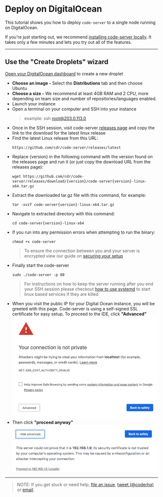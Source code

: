 # Deploy on DigitalOcean

This tutorial shows you how to deploy `code-server` to a single node running on DigitalOcean.

If you're just starting out, we recommend [installing code-server locally](../../self-hosted/index.md). It takes only a few minutes and lets you try out all of the features.

---

## Use the "Create Droplets" wizard

[Open your DigitalOcean dashboard](https://cloud.digitalocean.com/droplets/new) to create a new droplet

- **Choose an image -** Select the **Distributions** tab and then choose Ubuntu
- **Choose a size -** We recommend at least 4GB RAM and 2 CPU, more depending on team size and number of repositories/languages enabled.
- Launch your instance
- Open a terminal on your computer and SSH into your instance
  > example: ssh root@203.0.113.0
- Once in the SSH session, visit code-server [releases page](https://github.com/cdr/code-server/releases/) and copy the link to the download for the latest linux release
- Find the latest Linux release from this URL:
  ```
  https://github.com/cdr/code-server/releases/latest
  ```
- Replace {version} in the following command with the version found on the releases page and run it (or just copy the download URL from the releases page):
  ```
  wget https://github.com/cdr/code-server/releases/download/{version}/code-server{version}-linux-x64.tar.gz
  ```
- Extract the downloaded tar.gz file with this command, for example:
  ```
  tar -xvzf code-server{version}-linux-x64.tar.gz
  ```
- Navigate to extracted directory with this command:
  ```
  cd code-server{version}-linux-x64
  ```
- If you run into any permission errors when attempting to run the binary:
  ```
  chmod +x code-server
  ```
  > To ensure the connection between you and your server is encrypted view our guide on [securing your setup](../../security/ssl.md)
- Finally start the code-server
  ```
  sudo ./code-server -p 80
  ```
    > For instructions on how to keep the server running after you end your SSH session please checkout [how to use systemd](https://www.linode.com/docs/quick-answers/linux/start-service-at-boot/) to start linux based services if they are killed
- When you visit the public IP for your Digital Ocean instance, you will be greeted with this page. Code-server is using a self-signed SSL certificate for easy setup. To proceed to the IDE, click **"Advanced"**<img src ="../../assets/chrome_warning.png">
- Then click **"proceed anyway"**<img src="../../assets/chrome_confirm.png">

---
> NOTE: If you get stuck or need help, [file an issue](https://github.com/cdr/code-server/issues/new?&title=Improve+self-hosted+quickstart+guide), [tweet (@coderhq)](https://twitter.com/coderhq) or [email](mailto:support@coder.com?subject=Self-hosted%20quickstart%20guide).
